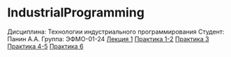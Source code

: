 # IndustrialProgramming
Дисциплина: Технологии индустриального программирования
Студент: Панин А.А. Группа: ЭФМО-01-24
[Лекция 1](./Lecture%201)
[Практика 1-2](./Practice%201)
[Практика 3](./Practice%202)
[Практика 4-5](./Practice%204-5)
[Практика 6](./Practice%206)
